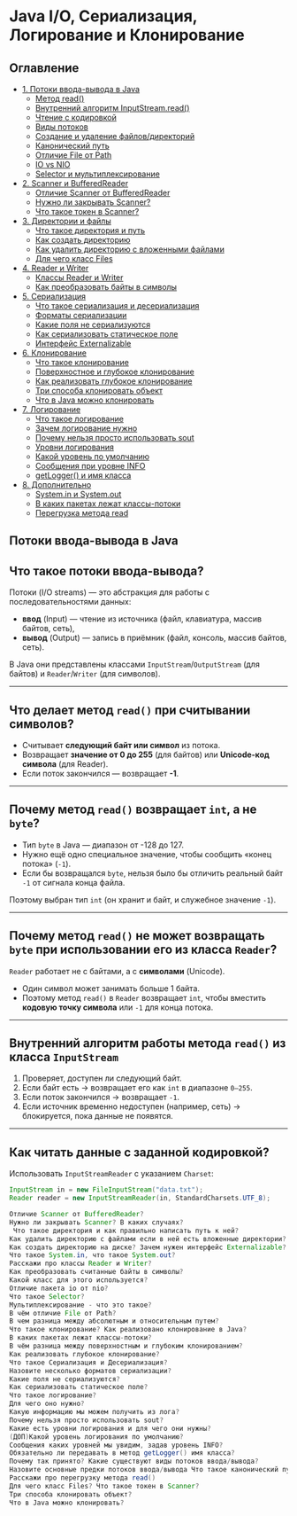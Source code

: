 # Java I/O, Сериализация, Логирование и Клонирование

## Оглавление
- [1. Потоки ввода-вывода в Java](#1-потоки-ввода-вывода-в-java)
  - [Метод read()](#метод-read)
  - [Внутренний алгоритм InputStream.read()](#внутренний-алгоритм-inputstreamread)
  - [Чтение с кодировкой](#чтение-с-кодировкой)
  - [Виды потоков](#виды-потоков)
  - [Создание и удаление файлов/директорий](#создание-и-удаление-файловдиректорий)
  - [Канонический путь](#канонический-путь)
  - [Отличие File от Path](#отличие-file-от-path)
  - [IO vs NIO](#io-vs-nio)
  - [Selector и мультиплексирование](#selector-и-мультиплексирование)
- [2. Scanner и BufferedReader](#2-scanner-и-bufferedreader)
  - [Отличие Scanner от BufferedReader](#отличие-scanner-от-bufferedreader)
  - [Нужно ли закрывать Scanner?](#нужно-ли-закрывать-scanner)
  - [Что такое токен в Scanner?](#что-такое-токен-в-scanner)
- [3. Директории и файлы](#3-директории-и-файлы)
  - [Что такое директория и путь](#что-такое-директория-и-путь)
  - [Как создать директорию](#как-создать-директорию)
  - [Как удалить директорию с вложенными файлами](#как-удалить-директорию-с-вложенными-файлами)
  - [Для чего класс Files](#для-чего-класс-files)
- [4. Reader и Writer](#4-reader-и-writer)
  - [Классы Reader и Writer](#классы-reader-и-writer)
  - [Как преобразовать байты в символы](#как-преобразовать-байты-в-символы)
- [5. Сериализация](#5-сериализация)
  - [Что такое сериализация и десериализация](#что-такое-сериализация-и-десериализация)
  - [Форматы сериализации](#форматы-сериализации)
  - [Какие поля не сериализуются](#какие-поля-не-сериализуются)
  - [Как сериализовать статическое поле](#как-сериализовать-статическое-поле)
  - [Интерфейс Externalizable](#интерфейс-externalizable)
- [6. Клонирование](#6-клонирование)
  - [Что такое клонирование](#что-такое-клонирование)
  - [Поверхностное и глубокое клонирование](#поверхностное-и-глубокое-клонирование)
  - [Как реализовать глубокое клонирование](#как-реализовать-глубокое-клонирование)
  - [Три способа клонировать объект](#три-способа-клонировать-объект)
  - [Что в Java можно клонировать](#что-в-java-можно-клонировать)
- [7. Логирование](#7-логирование)
  - [Что такое логирование](#что-такое-логирование)
  - [Зачем логирование нужно](#зачем-логирование-нужно)
  - [Почему нельзя просто использовать sout](#почему-нельзя-просто-использовать-sout)
  - [Уровни логирования](#уровни-логирования)
  - [Какой уровень по умолчанию](#какой-уровень-по-умолчанию)
  - [Сообщения при уровне INFO](#сообщения-при-уровне-info)
  - [getLogger() и имя класса](#getlogger-и-имя-класса)
- [8. Дополнительно](#8-дополнительно)
  - [System.in и System.out](#systemin-и-systemout)
  - [В каких пакетах лежат классы-потоки](#в-каких-пакетах-лежат-классы-потоки)
  - [Перегрузка метода read](#перегрузка-метода-read)

## Потоки ввода-вывода в Java

## Что такое потоки ввода-вывода?  
Потоки (I/O streams) — это абстракция для работы с последовательностями данных:  
- **ввод** (Input) — чтение из источника (файл, клавиатура, массив байтов, сеть),  
- **вывод** (Output) — запись в приёмник (файл, консоль, массив байтов, сеть).  

В Java они представлены классами `InputStream`/`OutputStream` (для байтов) и `Reader`/`Writer` (для символов).

---

## Что делает метод `read()` при считывании символов?  
- Считывает **следующий байт или символ** из потока.  
- Возвращает **значение от 0 до 255** (для байтов) или **Unicode-код символа** (для Reader).  
- Если поток закончился — возвращает **-1**.  

---

## Почему метод `read()` возвращает `int`, а не `byte`?  
- Тип `byte` в Java — диапазон от -128 до 127.  
- Нужно ещё одно специальное значение, чтобы сообщить «конец потока» (`-1`).  
- Если бы возвращался `byte`, нельзя было бы отличить реальный байт `-1` от сигнала конца файла.  

Поэтому выбран тип `int` (он хранит и байт, и служебное значение `-1`).

---

## Почему метод `read()` не может возвращать `byte` при использовании его из класса `Reader`?  
`Reader` работает не с байтами, а с **символами** (Unicode).  
- Один символ может занимать больше 1 байта.  
- Поэтому метод `read()` в `Reader` возвращает `int`, чтобы вместить **кодовую точку символа** или `-1` для конца потока.  

---

## Внутренний алгоритм работы метода `read()` из класса `InputStream`  
1. Проверяет, доступен ли следующий байт.  
2. Если байт есть → возвращает его как `int` в диапазоне `0–255`.  
3. Если поток закончился → возвращает `-1`.  
4. Если источник временно недоступен (например, сеть) → блокируется, пока данные не появятся.  

---

## Как читать данные с заданной кодировкой?  
Использовать `InputStreamReader` с указанием `Charset`:  

```java
InputStream in = new FileInputStream("data.txt");
Reader reader = new InputStreamReader(in, StandardCharsets.UTF_8);

Отличие Scanner от BufferedReader?
Нужно ли закрывать Scanner? В каких случаях?
 Что такое директория и как правильно написать путь к ней?
Как удалить директорию с файлами если в ней есть вложенные директории?
Как создать директорию на диске? Зачем нужен интерфейс Externalizable?
Что такое System.in, что такое System.out?
Расскажи про классы Reader и Writer?
Как преобразовать считанные байты в символы?
Какой класс для этого используется?
Отличие пакета io от nio?
Что такое Selector?
Мультиплексирование - что это такое?
В чём отличие File от Path?
В чем разница между абсолютным и относительным путем?
Что такое клонирование? Как реализовано клонирование в Java?
В каких пакетах лежат классы-потоки?
В чём разница между поверхностным и глубоким клонированием?
Как реализовать глубокое клонирование?
Что такое Сериализация и Десериализация?
Назовите несколько форматов сериализации?
Какие поля не сериализуются?
Как сериализовать статическое поле?
Что такое логирование?
Для чего оно нужно?
Какую информацию мы можем получить из лога?
Почему нельзя просто использовать sout?
Какие есть уровни логирования и для чего они нужны?
(ДОП)Какой уровень логирования по умолчанию?
Сообщения каких уровней мы увидим, задав уровень INFO?
Обязательно ли передавать в метод getLogger() имя класса?
Почему так принято? Какие существуют виды потоков ввода/вывода?
Назовите основные предки потоков ввода/вывода Что такое канонический путь?
Расскажи про перегрузку метода read()
Для чего класс Files? Что такое токен в Scanner?
Три способа клонировать объект?
Что в Java можно клонировать?
